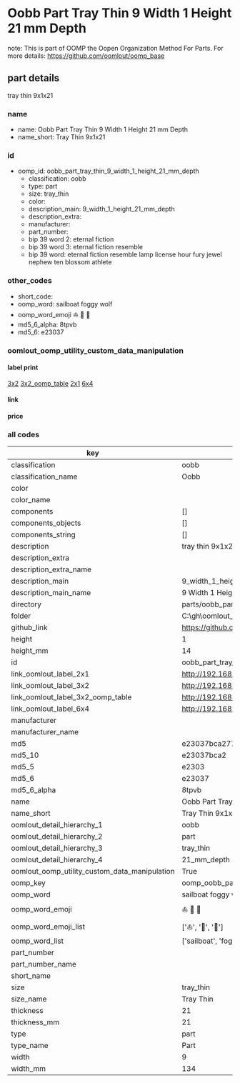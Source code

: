 # Oobb Part Tray Thin 9 Width 1 Height 21 mm Depth  

note: This is part of OOMP the Oopen Organization Method For Parts. For more details: https://github.com/oomlout/oomp_base

##  part details
  



tray thin 9x1x21



### name
* name: Oobb Part Tray Thin 9 Width 1 Height 21 mm Depth
* name_short: Tray Thin 9x1x21 
### id
* oomp_id: oobb_part_tray_thin_9_width_1_height_21_mm_depth
  * classification: oobb
  * type: part
  * size: tray_thin
  * color: 
  * description_main: 9_width_1_height_21_mm_depth
  * description_extra: 
  * manufacturer: 
  * part_number: 
  * bip 39 word 2: eternal fiction
  * bip 39 word 3: eternal fiction resemble
  * bip 39 word: eternal fiction resemble lamp license hour fury jewel nephew ten blossom athlete

### other_codes
* short_code: 
* oomp_word: sailboat foggy wolf
* oomp_word_emoji :sailboat: :foggy: :wolf:
* md5_6_alpha: 8tpvb
* md5_6: e23037






### oomlout_oomp_utility_custom_data_manipulation
#### label print
[3x2](http://192.168.1.245:1112/?label=oomp%208tpvb)
[3x2_oomp_table](http://192.168.1.108:1112/?label=oomp%208tpvb)
[2x1](http://192.168.1.242:1112/?label=oomp%208tpvb)
[6x4](http://192.168.1.55:1112/?label=oomp%208tpvb)    

#### link

                              

#### price







### all codes 
| key | value |  
| --- | --- |  
| classification | oobb |  
| classification_name | Oobb |  
| color |  |  
| color_name |  |  
| components | [] |  
| components_objects | [] |  
| components_string | [] |  
| description | tray thin 9x1x21 |  
| description_extra |  |  
| description_extra_name |  |  
| description_main | 9_width_1_height_21_mm_depth |  
| description_main_name | 9 Width 1 Height 21 mm Depth |  
| directory | parts/oobb_part_tray_thin_9_width_1_height_21_mm_depth |  
| folder | C:\gh\oomlout_oobb_version_4_generated_parts\things\oobb_part_tray_thin_9_width_1_height_21_mm_depth |  
| github_link | https://github.com/oomlout/oomlout_oomp_part_src/tree/main/parts/oobb_part_tray_thin_9_width_1_height_21_mm_depth |  
| height | 1 |  
| height_mm | 14 |  
| id | oobb_part_tray_thin_9_width_1_height_21_mm_depth |  
| link_oomlout_label_2x1 | http://192.168.1.242:1112/?label=oomp%208tpvb |  
| link_oomlout_label_3x2 | http://192.168.1.245:1112/?label=oomp%208tpvb |  
| link_oomlout_label_3x2_oomp_table | http://192.168.1.108:1112/?label=oomp%208tpvb |  
| link_oomlout_label_6x4 | http://192.168.1.55:1112/?label=oomp%208tpvb |  
| manufacturer |  |  
| manufacturer_name |  |  
| md5 | e23037bca277ebcdb94097cd6e95726c |  
| md5_10 | e23037bca2 |  
| md5_5 | e2303 |  
| md5_6 | e23037 |  
| md5_6_alpha | 8tpvb |  
| name | Oobb Part Tray Thin 9 Width 1 Height 21 mm Depth |  
| name_short | Tray Thin 9x1x21  |  
| oomlout_detail_hierarchy_1 | oobb |  
| oomlout_detail_hierarchy_2 | part |  
| oomlout_detail_hierarchy_3 | tray_thin |  
| oomlout_detail_hierarchy_4 | 21_mm_depth |  
| oomlout_oomp_utility_custom_data_manipulation | True |  
| oomp_key | oomp_oobb_part_tray_thin_9_width_1_height_21_mm_depth |  
| oomp_word | sailboat foggy wolf |  
| oomp_word_emoji | :sailboat: :foggy: :wolf: |  
| oomp_word_emoji_list | [':sailboat:', ':foggy:', ':wolf:'] |  
| oomp_word_list | ['sailboat', 'foggy', 'wolf'] |  
| part_number |  |  
| part_number_name |  |  
| short_name |  |  
| size | tray_thin |  
| size_name | Tray Thin |  
| thickness | 21 |  
| thickness_mm | 21 |  
| type | part |  
| type_name | Part |  
| width | 9 |  
| width_mm | 134 |  
